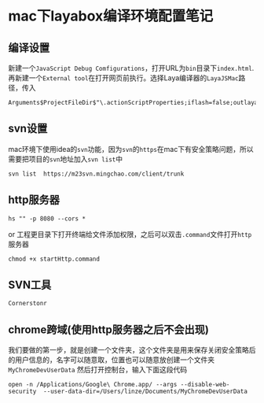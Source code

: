 # mac下layabox编译环境配置笔记

## 编译设置

新建一个`JavaScript Debug Comfigurations`，打开URL为`bin`目录下`index.html`.
再新建一个`External tool`在打开网页前执行。选择Laya编译器的`LayaJSMac`路径，传入

``` -sh
Arguments$ProjectFileDir$"\.actionScriptProperties;iflash=false;outlaya=true;chromerun=true;"
```

## svn设置

mac环境下使用idea的`svn`功能，因为`svn`的`https`在mac下有安全策略问题，所以需要把项目的`svn`地址加入`svn list`中

``` -sh
svn list  https://m23svn.mingchao.com/client/trunk
```

## http服务器

``` -sh
hs "" -p 8080 --cors *
```

or 工程更目录下打开终端给文件添加权限，之后可以双击`.command`文件打开`http`服务器

``` -sh
chmod +x startHttp.command
```

## SVN工具

`Cornerstonr`

## chrome跨域(使用http服务器之后不会出现)

我们要做的第一步，就是创建一个文件夹，这个文件夹是用来保存关闭安全策略后的用户信息的，名字可以随意取，位置也可以随意放创建一个文件夹`MyChromeDevUserData`
然后打开控制台，输入下面这段代码

``` -sh
open -n /Applications/Google\ Chrome.app/ --args --disable-web-security  --user-data-dir=/Users/linze/Documents/MyChromeDevUserData
```

